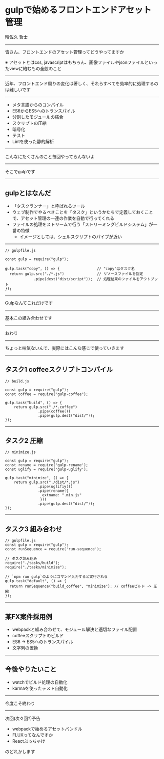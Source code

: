 # gulpで始めるフロントエンドアセット管理

晴佐久 哲士

---

皆さん、フロントエンドのアセット管理ってどうやってますか  


※ アセットとはcss, javascriptはもちろん、画像ファイルやjsonファイルといったviewに絡むもの全般のこと

---

近年、フロントエンド周りの変化は著しく、それらすべてを効率的に処理するのは難しいです

---

- メタ言語からのコンパイル
- ES6からES5へのトランスパイル
- 分割したモジュールの結合
- スクリプトの圧縮
- 暗号化
- テスト
- Lintを使った静的解析

---

こんなにたくさんのこと毎回やってらんないよ

---

そこでgulpです

---

## gulpとはなんだ

- 「タスクランナー」と呼ばれるツール
- ウェブ制作でやるべきことを「タスク」というかたちで定義しておくことで、アセット管理の一連の作業を自動で行ってくれる
- ファイルの処理をストリームで行う「ストリーミングビルドシステム」が一番の特徴
  - イメージとしては、シェルスクリプトのパイプが近い

---

``` #!javascript
// gulpfile.js

const gulp = require("gulp");

gulp.task("copy", () => {                 // "copy"はタスク名
  return gulp.src("./*.js")               // リソースファイルを指定
             .pipe(dest("dist/script"));  // 処理結果のファイルをアウトプット
});

```

---

Gulpなんてこれだけです

---

基本この組み合わせです

---

おわり

---

ちょっと味気ないんで、実際にはこんな感じで使っていきます

---
## タスク1 coffeeスクリプトコンパイル

``` #!javascript
// build.js

const gulp = require("gulp");
const coffee = require("gulp-coffee");

gulp.task("build", () => {
    return gulp.src("./*.coffee")
               .pipe(coffee())
               .pipe(gulp.dest("dist/"));
});

```

---
## タスク2 圧縮

```#!javascript
// minimize.js

const gulp = require("gulp");
const rename = require('gulp-rename');
const uglify = require('gulp-uglify');

gulp.task("minimize", () => {
    return gulp.src("./dist/*.js")
               .pipe(uglifiy())
               .pipe(rename({
                 extname: ".min.js"
                }))
               .pipe(gulp.dest("dist/"));
});

```

---
## タスク3 組み合わせ

``` #!javascript
// gulpfile.js
const gulp = require("gulp");
const runSequence = require('run-sequence');

// タスク読み込み
require("./tasks/build");
require("./tasks/minimize");

// `npm run gulp`のようにコマンド入力すると実行される
gulp.task("default", () => {
  return runSequence("build_coffee", "minimize"); // coffeeビルド -> 圧縮
});

```

---
## 某FX案件採用例

- webpackと組み合わせて、モジュール解決と適切なファイル配置
- coffeeスクリプトのビルド
- ES6 -> ES5へのトランスパイル
- 文字列の置換

---

## 今後やりたいこと

- watchでビルド処理の自動化
- karmaを使ったテスト自動化

---

今度こそ終わり

---

次回(次々回?)予告

- webpackで始めるアセットバンドル
- FLUXってなんですか
- Reactぶっちゃけ

のどれかします
